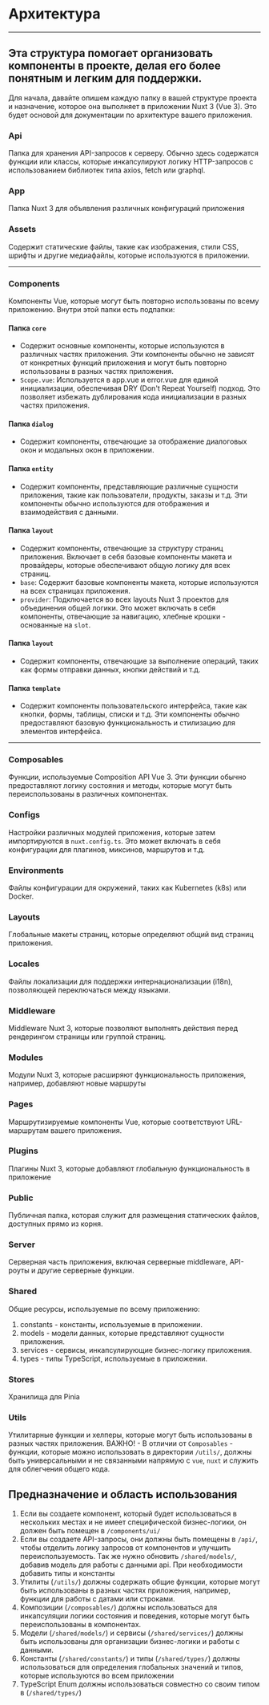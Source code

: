 # Архитектура

---

## Эта структура помогает организовать компоненты в проекте, делая его более понятным и легким для поддержки.

Для начала, давайте опишем каждую папку в вашей структуре проекта и назначение, которое она выполняет в приложении Nuxt 3 (Vue 3). Это будет основой для документации по архитектуре вашего приложения.

### Api

Папка для хранения API-запросов к серверу. Обычно здесь содержатся функции или классы, которые инкапсулируют логику HTTP-запросов с использованием библиотек типа axios, fetch или graphql.

### App

Папка Nuxt 3 для объявления различных конфигураций приложения

### Assets

Содержит статические файлы, такие как изображения, стили CSS, шрифты и другие медиафайлы, которые используются в приложении.

---

### Components

Компоненты Vue, которые могут быть повторно использованы по всему приложению. Внутри этой папки есть подпапки:

#### Папка `core`

- Содержит основные компоненты, которые используются в различных частях приложения. Эти компоненты обычно не зависят от конкретных функций приложения и могут быть повторно использованы в разных частях приложения.
- `Scope.vue`: Используется в app.vue и error.vue для единой инициализации, обеспечивая DRY (Don't Repeat Yourself) подход. Это позволяет избежать дублирования кода инициализации в разных частях приложения.

#### Папка `dialog`

- Содержит компоненты, отвечающие за отображение диалоговых окон и модальных окон в приложении.

#### Папка `entity`

- Содержит компоненты, представляющие различные сущности приложения, такие как пользователи, продукты, заказы и т.д. Эти компоненты обычно используются для отображения и взаимодействия с данными.

#### Папка `layout`

- Содержит компоненты, отвечающие за структуру страниц приложения. Включает в себя базовые компоненты макета и провайдеры, которые обеспечивают общую логику для всех страниц.
- `base`: Содержит базовые компоненты макета, которые используются на всех страницах приложения.
- `provider`: Подключается во всех layouts Nuxt 3 проектов для объединения общей логики. Это может включать в себя компоненты, отвечающие за навигацию, хлебные крошки - основанные на `slot`.

#### Папка `layout`

- Содержит компоненты, отвечающие за выполнение операций, таких как формы отправки данных, кнопки действий и т.д.

#### Папка `template`

- Содержит компоненты пользовательского интерфейса, такие как кнопки, формы, таблицы, списки и т.д. Эти компоненты обычно предоставляют базовую функциональность и стилизацию для элементов интерфейса.

---

### Composables

Функции, используемые Composition API Vue 3. Эти функции обычно предоставляют логику состояния и методы, которые могут быть переиспользованы в различных компонентах.

### Configs

Настройки различных модулей приложения, которые затем импортируются в `nuxt.config.ts`. Это может включать в себя конфигурации для плагинов, миксинов, маршрутов и т.д.

### Environments

Файлы конфигурации для окружений, таких как Kubernetes (k8s) или Docker.

### Layouts

Глобальные макеты страниц, которые определяют общий вид страниц приложения.

### Locales

Файлы локализации для поддержки интернационализации (i18n), позволяющей переключаться между языками.

### Middleware

Middleware Nuxt 3, которые позволяют выполнять действия перед рендерингом страницы или группой страниц.

### Modules

Модули Nuxt 3, которые расширяют функциональность приложения, например, добавляют новые маршруты

### Pages

Маршрутизируемые компоненты Vue, которые соответствуют URL-маршрутам вашего приложения.

### Plugins

Плагины Nuxt 3, которые добавляют глобальную функциональность в приложение

### Public

Публичная папка, которая служит для размещения статических файлов, доступных прямо из корня.

### Server

Серверная часть приложения, включая серверные middleware, API-роуты и другие серверные функции.

### Shared

Общие ресурсы, используемые по всему приложению:

1. constants - константы, используемые в приложении.
2. models - модели данных, которые представляют сущности приложения.
3. services - сервисы, инкапсулирующие бизнес-логику приложения.
4. types - типы TypeScript, используемые в приложении.

### Stores

Хранилища для Pinia

### Utils

Утилитарные функции и хелперы, которые могут быть использованы в разных частях приложения.
ВАЖНО! - В отличии от `Composables` - функции, которые можно использовать в директории `/utils/`, должны быть универсальными и не связанными напрямую с `vue`, `nuxt` и служить для облегчения общего кода.

## Предназначение и область использования

1. Если вы создаете компонент, который будет использоваться в нескольких местах и не имеет специфической бизнес-логики, он должен быть помещен в `/components/ui/`
2. Если вы создаете API-запросы, они должны быть помещены в `/api/`, чтобы отделить логику запросов от компонентов и улучшить переиспользуемость. Так же нужно обновить `/shared/models/`, добавив модель для работы с данными api. При необходимости добавить типы и константы
3. Утилиты (`/utils/`) должны содержать общие функции, которые могут быть использованы в разных частях приложения, например, функции для работы с датами или строками.
4. Композиции (`/composables/`) должны использоваться для инкапсуляции логики состояния и поведения, которые могут быть переиспользованы в компонентах.
5. Модели (`/shared/models/`) и сервисы (`/shared/services/`) должны быть использованы для организации бизнес-логики и работы с данными.
6. Константы (`/shared/constants/`) и типы (`/shared/types/`) должны использоваться для определения глобальных значений и типов, которые используются во всем приложении
7. TypeScript Enum должны использоваться совместно со своим типом в (`/shared/types/`)
